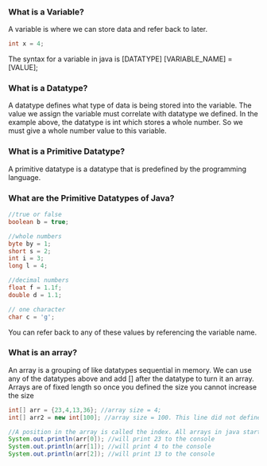 ### What is a Variable?
A variable is where we can store data and refer back to later. 
```Java
int x = 4;
```
The syntax for a variable in java is [DATATYPE] [VARIABLE_NAME] = [VALUE];

### What is a Datatype?
A datatype defines what type of data is being stored into the variable. The value we assign the variable must correlate with datatype we defined. In the example above, the datatype is int which stores a whole number. So we must give a whole number value to this variable.

### What is a Primitive Datatype?
A primitive datatype is a datatype that is predefined by the programming language.

### What are the Primitive Datatypes of Java?
```Java
//true or false
boolean b = true;

//whole numbers
byte by = 1;
short s = 2;
int i = 3;
long l = 4;

//decimal numbers
float f = 1.1f;
double d = 1.1;

// one character
char c = 'g';
```
You can refer back to any of these values by referencing the variable name.

### What is an array?
An array is a grouping of like datatypes sequential in memory. We can use any of the datatypes above and add [] after the datatype to turn it an array. Arrays are of fixed length so once you defined the size you cannot increase the size
```Java
int[] arr = {23,4,13,36}; //array size = 4;
int[] arr2 = new int[100]; //array size = 100. This line did not defined any values in the array. It just created 100 places in memory next to eachother to store int values later

//A position in the array is called the index. All arrays in java start at index 0 and then increments by 1.
System.out.println(arr[0]); //will print 23 to the console
System.out.println(arr[1]); //will print 4 to the console
System.out.println(arr[2]); //will print 13 to the console
```

